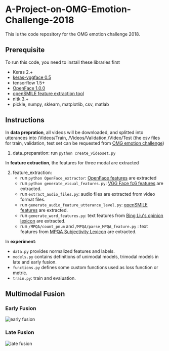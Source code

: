 # A-Project-on-OMG-Emotion-Challenge-2018
This is the code repository for the OMG emotion challenge 2018.                    

## Prerequisite
To run this code, you need to install these libraries first
 + Keras 2.+
 + [keras-vggface 0.5 ](https://github.com/rcmalli/keras-vggface)
 + tensorflow 1.5+ 
 + [OpenFace 1.0.0](https://github.com/TadasBaltrusaitis/OpenFace)
 + [openSMILE feature extraction tool](https://github.com/naxingyu/opensmile)
 + nltk    3.+
 + pickle, numpy, sklearn, matplotlib, csv, matlab

## Instructions
In **data prepration**, all videos will be downloaded, and splitted into utterances into /Videos/Train, /Videos/Validation,/Video/Test
(the csv files for train, validation, test set can be requested from [OMG emotion challenge](https://www2.informatik.uni-hamburg.de/wtm/OMG-EmotionChallenge/))
1. data_preparation: run `python create_videoset.py`

In **feature extraction**, the features for three modal are extracted

2. feature_extraction:<br>
   - run `python OpenFace_extractor`: [OpenFace features](https://github.com/TadasBaltrusaitis/OpenFace/wiki/Output-Format) are extracted<br>
   - run `python generate_visual_features.py`: [VGG Face fc6 features](https://github.com/rcmalli/keras-vggface) are extracted.<br>
   - run `extract_audio_files.py`: audio files are extracted from video format files.<br>
   - run `generate_audio_feature_utterance_level.py`: [openSMILE features](https://github.com/naxingyu/opensmile/blob/master/config/emobase2010.conf) are extracted.<br>
   - run `generate_word_features.py`: text features from [Bing Liu's opinion lexicon](https://www.cs.uic.edu/~liub/FBS/sentiment-analysis.html) are extracted.<br>
   - run `/MPQA/count_pn.m` and `/MPQA/parse_MPQA_feature.py` : text features from [MPQA Subjectivity Lexicon](http://mpqa.cs.pitt.edu/lexicons/subj_lexicon/) are extracted.
   
In **experiment**:<br>
  - `data.py` provides normalized features and labels. <br>
  - `models.py` contains definitions of unimodal models, trimodal models in late and early fusion. <br>
  - `functions.py` defines some custom functions used as loss function or metric.<br>
  - `train.py`: train and evaluation.<br>

## Multimodal Fusion
### Early Fusion
![early fusion](https://github.com/wtomin/A-Project-on-OMG-Emotion-Challenge-2018/blob/master/early_fusion.png)

### Late Fusion
![late fusion](https://github.com/wtomin/A-Project-on-OMG-Emotion-Challenge-2018/blob/master/late_fusion_%2Cmodel.png)
